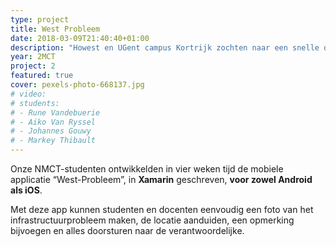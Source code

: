 ```yaml
---
type: project
title: West Probleem
date: 2018-03-09T21:40:40+01:00
description: "Howest en UGent campus Kortrijk zochten naar een snelle oplossing om infrastructuurproblemen te melden en te verzamelen."
year: 2MCT
project: 2
featured: true
cover: pexels-photo-668137.jpg
# video:
# students:
# - Rune Vandebuerie
# - Aiko Van Ryssel
# - Johannes Gouwy
# - Markey Thibault
---
```


Onze NMCT-studenten ontwikkelden in vier weken tijd de mobiele applicatie “West-Probleem”, in **Xamarin** geschreven, **voor zowel Android als iOS**.

Met deze app kunnen studenten en docenten eenvoudig een foto van het infrastructuurprobleem maken, de locatie aanduiden, een opmerking bijvoegen en alles doorsturen naar de verantwoordelijke.
